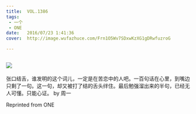 ```yaml
---
title:	VOL.1386
tags:
 - 一个
 - ONE
date:	2016/07/23 1:41:36
cover:	http://image.wufazhuce.com/Frn1O5Wv7SDxwKzXG1gDRwfuzroG

---
```

![](http://image.wufazhuce.com/Frn1O5Wv7SDxwKzXG1gDRwfuzroG)
---

张口结舌，谁发明的这个词儿，一定是在苦恋中的人吧。一百句话在心里，到嘴边只剩了一句。这一句，却又被打了结的舌头绊住。最后勉强溜出来的半句，已经无人可懂。只能心证。 by 周一
 
Reprinted from ONE
